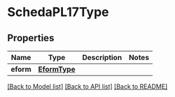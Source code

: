 # SchedaPL17Type

## Properties
Name | Type | Description | Notes
------------ | ------------- | ------------- | -------------
**eform** | [**EformType**](EformType.md) |  | 

[[Back to Model list]](../README.md#documentation-for-models) [[Back to API list]](../README.md#documentation-for-api-endpoints) [[Back to README]](../README.md)

